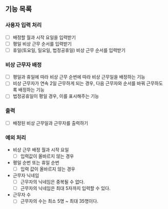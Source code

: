 ## 기능 목록

### 사용자 입력 처리

- [ ] 배정할 월과 시작 요일을 입력받기
- [ ] 평일 비상 근무 순서를 입력받기
- [ ] 휴일(토요일, 일요일, 법정공휴일) 비상 근무 순서를 입력받기

### 비상 근무자 배정

- [ ] 평일과 휴일에 따라 비상 근무 순번에 따라 비상 근무일을 배정하는 기능
- [ ] 비상 근무자가 연속 2일 근무하게 되는 경우, 다음 근무자와 순서를 바꿔 근무하도록 배정하는 기능
- [ ] 법정공휴일이 평일 경우, 이를 표시해주는 기능

### 출력

- [ ] 배정된 비상 근무일과 근무자를 출력하기

### 예외 처리

- 비상 근무 배정 월과 시작 요일
  - [ ] 입력값이 올바르지 않는 경우
- 평일 순번 또는 휴일 순번
  - [ ] 입력 값이 올바르지 않는 경우
- 근무자 닉네임
  - [ ] 근무자의 닉네임은 중복될 수 없다.
  - [ ] 근무자의 닉네임은 최대 5자까지 입력할 수 있다.
- 근무자 수
  - [ ] 근무자의 수는 최소 5명 ~ 최대 35명이다.

